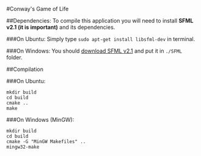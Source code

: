 #Conway's Game of Life

##Dependencies:
To compile this application you will need to install **SFML v2.1 (it is important)** and its dependencies.

###On Ubuntu:
Simply type `sudo apt-get install libsfml-dev` in terminal.

###On Windows:
You should [download SFML v2.1](http://www.sfml-dev.org/download/sfml/2.1/) and put it in `./SFML` folder.

##Compilation

###On Ubuntu:
```
mkdir build
cd build
cmake ..
make
```

###On Windows (MinGW):
```
mkdir build
cd build
cmake -G "MinGW Makefiles" ..
mingw32-make
```
 